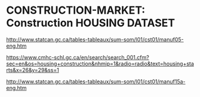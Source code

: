 # CONSTRUCTION-MARKET: Construction HOUSING DATASET
http://www.statcan.gc.ca/tables-tableaux/sum-som/l01/cst01/manuf05-eng.htm


https://www.cmhc-schl.gc.ca/en/search/search_001.cfm?sec=en&os=housing+construction&nhmip=1&radio=radio&text=housing+starts&x=26&y=29&ss=1

http://www.statcan.gc.ca/tables-tableaux/sum-som/l01/cst01/manuf15a-eng.htm
